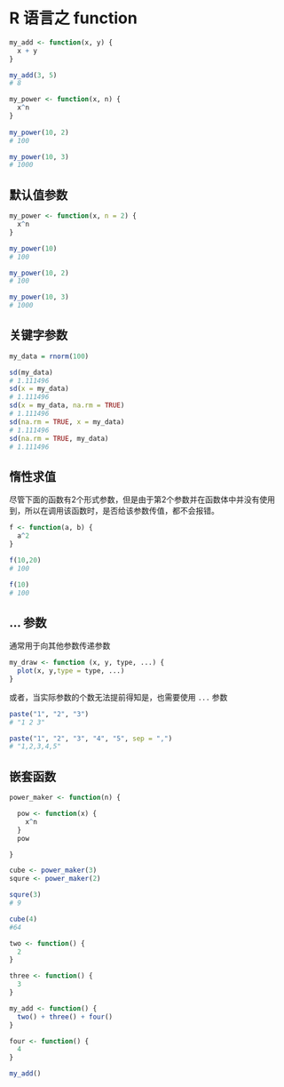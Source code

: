# R 语言之 function

```R
my_add <- function(x, y) {
  x + y
}

my_add(3, 5)
# 8
```

```R
my_power <- function(x, n) {
  x^n
}
 
my_power(10, 2)
# 100

my_power(10, 3)
# 1000
```

## 默认值参数

```R
my_power <- function(x, n = 2) {
  x^n
}

my_power(10)
# 100

my_power(10, 2)
# 100

my_power(10, 3)
# 1000
```

## 关键字参数

```R
my_data = rnorm(100)

sd(my_data)
# 1.111496
sd(x = my_data)
# 1.111496
sd(x = my_data, na.rm = TRUE)
# 1.111496
sd(na.rm = TRUE, x = my_data)
# 1.111496
sd(na.rm = TRUE, my_data)
# 1.111496
```

## 惰性求值

尽管下面的函数有2个形式参数，但是由于第2个参数并在函数体中并没有使用到，所以在调用该函数时，是否给该参数传值，都不会报错。

```R
f <- function(a, b) {
  a^2
}

f(10,20)
# 100

f(10)
# 100
```

## ... 参数

通常用于向其他参数传递参数

```R
my_draw <- function (x, y, type, ...) {
  plot(x, y,type = type, ...)
}
```

或者，当实际参数的个数无法提前得知是，也需要使用 `...` 参数

```R
paste("1", "2", "3")
# "1 2 3"

paste("1", "2", "3", "4", "5", sep = ",")
# "1,2,3,4,5"
```

## 嵌套函数

```R
power_maker <- function(n) {

  pow <- function(x) {
    x^n
  }
  pow

}

cube <- power_maker(3)
squre <- power_maker(2)

squre(3)
# 9

cube(4)
#64
```

```R
two <- function() {
  2
}

three <- function() {
  3
}

my_add <- function() {
  two() + three() + four()
}

four <- function() {
  4
}

my_add()
```

